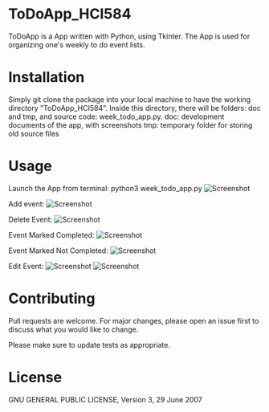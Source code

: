 # ToDoApp_HCI584

ToDoApp is a App written with Python, using Tkinter. The App is used for organizing one's weekly to do event lists. 

# Installation

Simply git clone the package into your local machine to have the working directory "ToDoApp_HCI584". Inside this directory, there will be folders: doc and tmp, and source code: week_todo_app.py. 
   doc: development documents of the app, with screenshots
   tmp: temporary folder for storing old source files
   
# Usage

Launch the App from terminal: python3 week_todo_app.py
![Screenshot](https://github.com/aningooo/ToDoApp_HCI584/tmp/ScreenShot1.png)
 
Add event:
![Screenshot](https://github.com/aningooo/ToDoApp_HCI584/tmp/ScreenShot2.png)

Delete Event:
![Screenshot](https://github.com/aningooo/ToDoApp_HCI584/tmp/ScreenShot3.png)

Event Marked Completed:
![Screenshot](https://github.com/aningooo/ToDoApp_HCI584/tmp/ScreenShot4.png)

Event Marked Not Completed:
![Screenshot](https://github.com/aningooo/ToDoApp_HCI584/tmp/ScreenShot5.png)

Edit Event: 
![Screenshot](https://github.com/aningooo/ToDoApp_HCI584/tmp/ScreenShot6.png)
![Screenshot](https://github.com/aningooo/ToDoApp_HCI584/tmp/ScreenShot7.png)


# Contributing

Pull requests are welcome. For major changes, please open an issue first to discuss what you would like to change.

Please make sure to update tests as appropriate.

# License
GNU GENERAL PUBLIC LICENSE, Version 3, 29 June 2007

